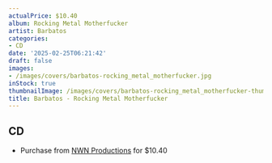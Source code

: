 ```yaml
---
actualPrice: $10.40
album: Rocking Metal Motherfucker
artist: Barbatos
categories:
- CD
date: '2025-02-25T06:21:42'
draft: false
images:
- /images/covers/barbatos-rocking_metal_motherfucker.jpg
inStock: true
thumbnailImage: /images/covers/barbatos-rocking_metal_motherfucker-thumb.jpg
title: Barbatos - Rocking Metal Motherfucker
---
```


## CD
* Purchase from [NWN Productions](http://shop.nwnprod.com/index.php?route=product/product&path=93&product_id=55563&sort=pd.name&order=ASC) for $10.40

